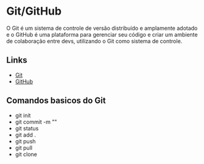 # Git/GitHub
O Git é um sistema de controle de versão distribuído e amplamente adotado e o GitHub é uma plataforma para gerenciar seu código e criar um ambiente de colaboração entre devs, utilizando o Git como sistema de controle.

## Links
- [Git](https://git-scm.com/downloads)
- [GitHub](https://github.com/)

## Comandos basicos do Git
- git init
- git commit -m ""
- git status
- git add .
- git push
- git pull
- git clone 